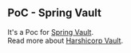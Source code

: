 PoC - Spring Vault
---

It's a Poc for [Spring Vault](http://projects.spring.io/spring-vault/).  
Read more about [Harshicorp Vault](https://www.vaultproject.io/intro/getting-started/install.html).